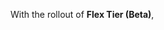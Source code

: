 With the rollout of **Flex Tier (Beta)**, <!--  we're removing our data tiering pricing model. Sumo Logic pricing will now be based on the volume of analytics you generate, not the volume of data you send to Sumo Logic for ingestion. Unlimited log ingest. You're encouraged to send enterprise-wide log data. don't worry about how and when you'll be leveraging that data or tiering it (no penalties or cost overages). More data you send = the better your AI/ML, analytics and insights. Unified storage (what is this?) and unlimited user access. -->
